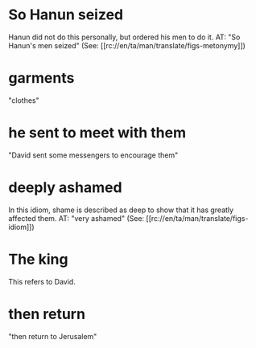 # So Hanun seized

Hanun did not do this personally, but ordered his men to do it. AT: "So Hanun's men seized" (See: [[rc://en/ta/man/translate/figs-metonymy]])

# garments

"clothes"

# he sent to meet with them

"David sent some messengers to encourage them"

# deeply ashamed

In this idiom, shame is described as deep to show that it has greatly affected them. AT: "very ashamed" (See: [[rc://en/ta/man/translate/figs-idiom]])

# The king

This refers to David.

# then return

"then return to Jerusalem"